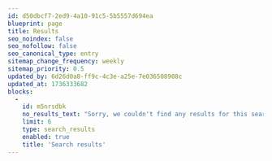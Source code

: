 ```yaml
---
id: d50dbcf7-2ed9-4a10-91c5-5b5557d694ea
blueprint: page
title: Results
seo_noindex: false
seo_nofollow: false
seo_canonical_type: entry
sitemap_change_frequency: weekly
sitemap_priority: 0.5
updated_by: 6d26d0a8-ff9c-4c3e-a25e-7e036508908c
updated_at: 1736333682
blocks:
  -
    id: m5nrsdbk
    no_results_text: "Sorry, we couldn't find any results for this search."
    limit: 6
    type: search_results
    enabled: true
    title: 'Search results'
---
```

